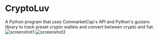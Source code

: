 # CryptoLuv
A Python program that uses CoinmarketCap's API and Python's guizero library to track preset crypto wallets and convert between crypto and fiat.
![screenshot1](https://user-images.githubusercontent.com/79673207/113291744-bff2ca00-92f3-11eb-80e0-541904880f60.jpg)
![screenshot2](https://user-images.githubusercontent.com/79673207/113291746-c1bc8d80-92f3-11eb-8929-07c333d37cbc.jpg)


